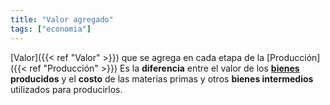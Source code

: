 ```yaml
---
title: "Valor agregado"
tags: ["economia"]
---
```

[Valor]({{< ref "Valor" >}}) que se agrega en cada etapa de la [Producción]({{< ref "Producción" >}}) Es la **diferencia** entre el valor de los **[bienes](#) producidos** y el **costo** de las materias primas y otros **bienes intermedios** utilizados para producirlos.